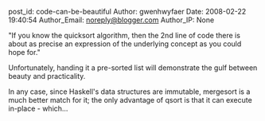 post_id: code-can-be-beautiful
Author: gwenhwyfaer
Date: 2008-02-22 19:40:54
Author_Email: noreply@blogger.com
Author_IP: None

&quot;If you know the quicksort algorithm, then the 2nd line of code there is about as precise an expression of the underlying concept as you could hope for.&quot;

Unfortunately, handing it a pre-sorted list will demonstrate the gulf between beauty and practicality.

In any case, since Haskell&#39;s data structures are immutable, mergesort is a much better match for it; the only advantage of qsort is that it can execute in-place - which...